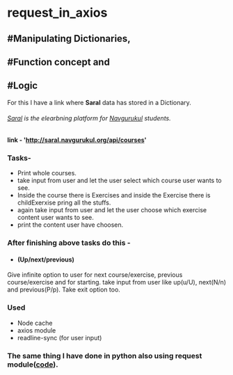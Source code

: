 # request_in_axios
## #Manipulating Dictionaries,
## #Function concept and 
## #Logic

For this I have a link where **Saral** data has stored in a Dictionary. 
###### [Saral](http://saral.navgurukul.org/home) is the elearbning platform for [Navgurukul](https://navgurukul.org/) students. 

#### link - 'http://saral.navgurukul.org/api/courses'

### Tasks-
- Print whole courses. 
- take input from user and let the user select which course user wants to see.
- Inside the course there is Exercises and inside the Exercise there is childExerxise pring all the stuffs.
- again take input from user and let the user choose which exercise content user wants to see.
- print the content user have choosen.

### After finishing above tasks do this -
- #### (Up/next/previous) 
Give infinite option to user for next course/exercise, previous course/exercise and for starting. take input from user like up(u/U), next(N/n) and previous(P/p).
Take exit option too.

### Used
- Node cache
- axios module
- readline-sync (for user input)

### The same thing I have done in python also using request module([code](https://github.com/ravinaNG/request_in_python)).
